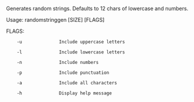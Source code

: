 Generates random strings. Defaults to 12 chars of lowercase and numbers.

Usage: randomstringgen [SIZE] [FLAGS]

FLAGS:

        -u              Include uppercase letters

        -l              Include lowercase letters

        -n              Include numbers

        -p              Include punctuation

        -a              Include all characters

        -h              Display help message
